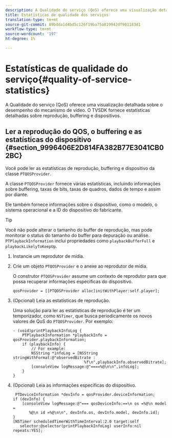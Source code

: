 ```yaml
---
description: A Qualidade do serviço (QoS) oferece uma visualização detalhada sobre o desempenho do mecanismo de vídeo. O TVSDK fornece estatísticas detalhadas sobre reprodução, buffering e dispositivos.
title: Estatísticas de qualidade dos serviços
translation-type: tm+mt
source-git-commit: 89bdda1d4bd5c126f19ba75a819942df901183d1
workflow-type: tm+mt
source-wordcount: '197'
ht-degree: 1%

---
```



# Estatísticas de qualidade do serviço{#quality-of-service-statistics}

A Qualidade do serviço (QoS) oferece uma visualização detalhada sobre o desempenho do mecanismo de vídeo. O TVSDK fornece estatísticas detalhadas sobre reprodução, buffering e dispositivos.

## Ler a reprodução do QOS, o buffering e as estatísticas do dispositivo {#section_9996406E2D814FA382B77E3041CB02BC}

Você pode ler as estatísticas de reprodução, buffering e dispositivo da classe `PTQOSProvider`.

A classe `PTQOSProvider` fornece várias estatísticas, incluindo informações sobre buffering, taxas de bits, taxas de quadros, dados de tempo e assim por diante.

Ele também fornece informações sobre o dispositivo, como o modelo, o sistema operacional e a ID do dispositivo do fabricante.

>[!TIP]
>
>Você não pode alterar o tamanho do buffer de reprodução, mas pode monitorar o status do tamanho do buffer para depuração ou análise. `PTPlaybackInformation` inclui propriedades como  `playbackBufferFull` e  `playbackLikelyToKeepUp`.

1. Instancie um reprodutor de mídia.
1. Crie um objeto `PTQOSProvider` e o anexe ao reprodutor de mídia.

   O construtor `PTQOSProvider` assume um contexto de reprodutor para que possa recuperar informações específicas do dispositivo.

   ```
   qosProvider = [[PTQOSProvider alloc]initWithPlayer:self.player]; 
   ```

1. (Opcional) Leia as estatísticas de reprodução.

   Uma solução para ler as estatísticas de reprodução é ter um temporizador, como `NSTimer`, que busca periodicamente os novos valores de QoS do `PTQOSProvider`. Por exemplo:

   ```
   - (void)printPlaybackInfoLog { 
       PTPlaybackInformation *playbackInfo = qosProvider.playbackInformation;  
       if (playbackInfo) { 
           // For example: 
           NSString *infoLog = [NSString stringWithFormat:@"observedBitrate :  
                                  %f\n",playbackInfo.observedBitrate]; 
           [consoleView logMessage:@"====%@\n\n",infoLog]; 
       } 
   }
   ```

1. (Opcional) Leia as informações específicas do dispositivo.

   ```
    PTDeviceInformation *devInfo = qosProvider.deviceInformation; 
   if (devInfo) { 
       [consoleView logMessage:@"=== qosDeviceInfo:==\n os =%@\n model =  
          %@\n id =%@\n\n", devInfo.os, devInfo.model, devInfo.id]; 
   } 
   [NSTimer scheduledTimerWithTimeInterval:2.0 target:self  
      selector:@selector(printPlaybackInfoLog) userInfo:nil repeats:YES];
   ```

